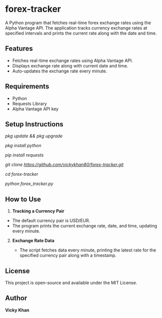 # forex-tracker
A Python program that fetches real-time forex exchange rates using the Alpha Vantage API. The application tracks currency exchange rates at specified intervals and prints the current rate along with the date and time.
## Features
+ Fetches real-time exchange rates using Alpha Vantage API.
+ Displays exchange rate along with current date and time.
+ Auto-updates the exchange rate every minute.

## Requirements
+ Python
+ Requests Library
+ Alpha Vantage API key
## Setup Instructions
_pkg update && pkg upgrade_

_pkg install python_

_pip install requests_

_git clone https://github.com/vickykhan80/forex-tracker.git_

_cd forex-tracker_

_python forex_tracker.py_

## How to Use
1. **Tracking a Currency Pair**
  + The default currency pair is USD/EUR.
  + The program prints the current exchange rate, date, and time, updating every minute.
2. **Exchange Rate Data**

   + The script fetches data every minute, printing the latest rate for the specified currency pair along with a timestamp.
## License
This project is open-source and available under the MIT License.
## Author
**Vicky Khan**
